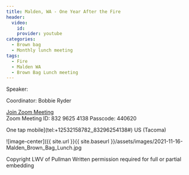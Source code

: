 ```yaml
---
title: Malden, WA - One Year After the Fire
header:
  video:
    id:
    provider: youtube
categories:
  - Brown bag
  - Monthly lunch meeting
tags:
  - Fire
  - Malden WA
  - Brown Bag Lunch meeting
---
```


Speaker: 

Coordinator: Bobbie Ryder

[Join Zoom Meeting](https://us02web.zoom.us/j/83296254138?pwd=eVdQRUZSenZGT3AvSFRKdFNoVy8vQT09)
<br/>
Zoom Meeting ID: 832 9625 4138  Passcode: 440620
    
One tap mobile](tel:+12532158782,,83296254138#) US (Tacoma)

![image-center]({{ site.url }}{{ site.baseurl }}/assets/images/2021-11-16-Malden_Brown_Bag_Lunch.jpg

Copyright LWV of Pullman
Written permission required for full or partial embedding

<!---change the title to whatever you want the post to be titled
change the ID out to the end of the youtube link https://youtu.be/r61ARK4Qv9c -->
